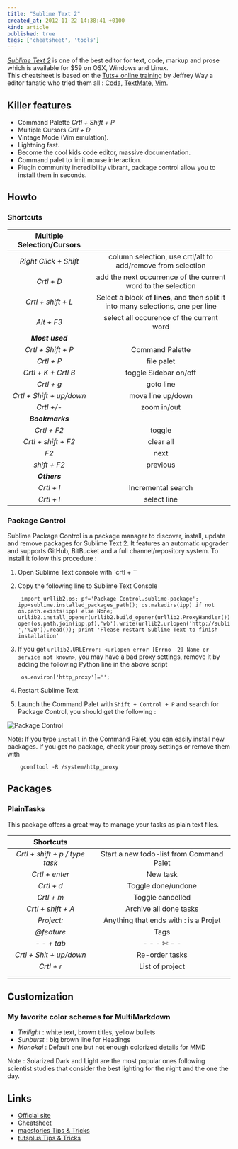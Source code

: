 ```yaml
---
title: "Sublime Text 2"
created_at: 2012-11-22 14:38:41 +0100
kind: article
published: true
tags: ['cheatsheet', 'tools']
---
```


*[Sublime Text 2](https://www.sublimetext.com/)* is one of the best editor for text, code, markup and prose which is available for $59 on OSX, Windows and Linux.  
This cheatsheet is based on the [Tuts+ online training](https://tutsplus.com/course/improve-workflow-in-sublime-text-2/) by Jeffrey Way a editor fanatic who tried them all : [Coda](http://www.panic.com/Coda/), [TextMate](), [Vim]().

<!-- more -->

## Killer features ##

* Command Palette *Crtl + Shift + P*
* Multiple Cursors *Crtl + D*
* Vintage Mode (Vim emulation).
* Lightning fast.
* Become the cool kids code editor, massive documentation.
* Command palet to limit mouse interaction.
* Plugin community incredibility vibrant, package control allow you to install them in seconds.

## Howto

### Shortcuts

|Multiple Selection/Cursors||
|:-:|:-:|
|*Right Click + Shift*|column selection, use crtl/alt to add/remove from selection|
|*Crtl + D*|add the next occurrence of the current word to the selection|
|*Crtl +  shift + L*|Select a block of **lines**, and then split it into many selections, one per line|
|*Alt + F3*|select all occurence of the current word|
|***Most used***||
|*Crtl + Shift + P*|Command Palette|
|*Crtl + P*|file palet|
|*Crtl + K + Crtl B*|toggle Sidebar on/off|
|*Crtl + g*|goto line|
|*Crtl + Shift + up/down*|move line up/down|
|*Crtl +/-*|zoom in/out|
|***Bookmarks***||
|*Crtl + F2*|toggle|
|*Crtl + shift + F2*|clear all|
|*F2*|next|
|*shift + F2*|previous|
|***Others***||
|*Crtl + I*|Incremental search|
|*Crtl + l*|select line|


### Package Control ##

Sublime Package Control is a package manager to discover, install, update and remove packages for Sublime Text 2. It features an automatic upgrader and supports GitHub, BitBucket and a full channel/repository system. To install it follow this procedure :

1. Open Sublime Text console with `crtl + \``
2. Copy the following line to Sublime Text Console

		import urllib2,os; pf='Package Control.sublime-package'; ipp=sublime.installed_packages_path(); os.makedirs(ipp) if not os.path.exists(ipp) else None; urllib2.install_opener(urllib2.build_opener(urllib2.ProxyHandler())); open(os.path.join(ipp,pf),'wb').write(urllib2.urlopen('http://sublime.wbond.net/'+pf.replace(' ','%20')).read()); print 'Please restart Sublime Text to finish installation'

3. If you get `urllib2.URLError: <urlopen error [Errno -2] Name or service not known>`, you may have a bad proxy settings, remove it by adding the following Python line in the above script

		os.environ['http_proxy']='';

4. Restart Sublime Text
5. Launch the Command Palet with `Shift + Control + P` and search for Package Control, you should get the following :

![][PackageControl]

Note: If you type `install` in the Command Palet, you can easily install new packages. If you get no package, check your proxy settings or remove them with 
		
		gconftool -R /system/http_proxy

## Packages ##

### PlainTasks ###
This package offers a great way to manage your tasks as plain text files.

|Shortcuts||
|:-:|:-:|
|*Crtl + shift + p / type task*|Start a new todo-list from Command Palet|
|*Crtl + enter*|New task|
|*Crtl + d*|Toggle done/undone|
|*Crtl + m*|Toggle cancelled|
|*Crtl + shift + A*|Archive all done tasks|
|*Project:*|Anything that ends with : is a Projet|
|*@feature*|Tags|
|*- - + tab*|- - - ✄ - -|
|*Crtl + Shit + up/down*|Re-order tasks|
|*Crtl + r*|List of project|
|||
|||

## Customization ##

### My favorite color schemes for MultiMarkdown ###

* *Twilight* : white text, brown titles, yellow bullets
* *Sunburst* : big brown line for Headings
* *Monokai* : Default one but not enough colorized details for MMD

Note : Solarized Dark and Light are the most popular ones following scientist studies that consider the best lighting for the night and the one the day.                      
## Links ##

* [Official site](https://www.sublimetext.com/)
* [Cheatsheet](http://cheat.errtheblog.com/s/subl)
* [macstories Tips & Tricks](http://www.macstories.net/roundups/sublime-text-2-and-markdown-tips-tricks-and-links)
* [tutsplus Tips & Tricks](http://net.tutsplus.com/tutorials/tools-and-tips/sublime-text-2-tips-and-tricks/)

[PackageControl]: /images/posts/packagecontrol.png "Package Control"
